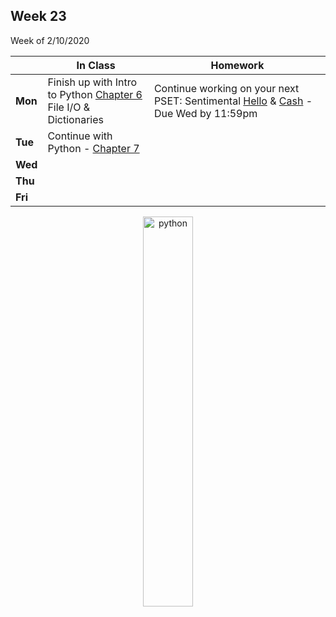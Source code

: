<meta http-equiv="refresh" content="300"/>

## Week 23  
Week of 2/10/2020 

  |       |In Class               |Homework   |
  |-------|---------              |---------  |
  |**Mon**|Finish up with Intro to Python [Chapter 6](/ap/curriculum/6/)<br>File I/O & Dictionaries |Continue working on your next PSET: Sentimental [Hello](https://docs.cs50.net/2019/ap/problems/sentimental/hello/hello.html) & [Cash](https://docs.cs50.net/2019/ap/problems/sentimental/cash/cash.html) - Due Wed by 11:59pm|
  |**Tue**|Continue with Python - [Chapter 7](/ap/curriculum/7/) | |
  |**Wed**| | |
  |**Thu**| | |
  |**Fri**| | |

<div style="text-align:center">
<img src="https://cdn.lynda.com/course/661773/661773-637122005058334771-16x9.jpg" alt="python" width="40%">
</div>

